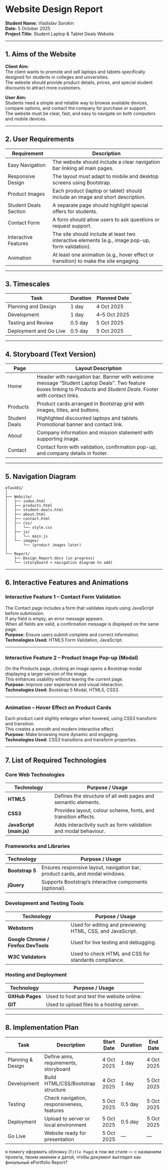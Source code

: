 # **Website Design Report**

**Student Name:** Vladislav Sorokin  
**Date:** 5 October 2025  
**Project Title:** Student Laptop & Tablet Deals Website

---

## **1. Aims of the Website**

**Client Aim:**  
The client wants to promote and sell laptops and tablets specifically designed for students in colleges and universities.  
The website should provide product details, prices, and special student discounts to attract more customers.

**User Aim:**  
Students need a simple and reliable way to browse available devices, compare options, and contact the company for purchase or support.  
The website must be clear, fast, and easy to navigate on both computers and mobile devices.

---

## **2. User Requirements**

|**Requirement**|**Description**|
|---|---|
|Easy Navigation|The website should include a clear navigation bar linking all main pages.|
|Responsive Design|The layout must adapt to mobile and desktop screens using Bootstrap.|
|Product Images|Each product (laptop or tablet) should include an image and short description.|
|Student Deals Section|A separate page should highlight special offers for students.|
|Contact Form|A form should allow users to ask questions or request support.|
|Interactive Features|The site should include at least two interactive elements (e.g., image pop-up, form validation).|
|Animation|At least one animation (e.g., hover effect or transition) to make the site engaging.|

---

## **3. Timescales**

|**Task**|**Duration**|**Planned Date**|
|---|---|---|
|Planning and Design|1 day|4 Oct 2025|
|Development|1 day|4–5 Oct 2025|
|Testing and Review|0.5 day|5 Oct 2025|
|Deployment and Go Live|0.5 day|5 Oct 2025|

---

## **4. Storyboard (Text Version)**

|**Page**|**Layout Description**|
|---|---|
|Home|Header with navigation bar. Banner with welcome message “Student Laptop Deals”. Two feature boxes linking to _Products_ and _Student Deals_. Footer with contact links.|
|Products|Product cards arranged in Bootstrap grid with images, titles, and buttons.|
|Student Deals|Highlighted discounted laptops and tablets. Promotional banner and contact link.|
|About|Company information and mission statement with supporting image.|
|Contact|Contact form with validation, confirmation pop-up, and company details in footer.|

---

## **5. Navigation Diagram**



```
eTask01/
│
├── Website/
│   ├── index.html
│   ├── products.html
│   ├── student-deals.html
│   ├── about.html
│   ├── contact.html
│   ├── css/
│   │   └── style.css
│   ├── js/
│   │   └── main.js
│   └── images/
│       └── (product images later)
│
└── Report/
    ├── Design_Report.docx (in progress)
    └── (storyboard + navigation diagram to add)
```

---

## **6. Interactive Features and Animations**

### Interactive Feature 1 – Contact Form Validation

The Contact page includes a form that validates inputs using JavaScript before submission.  
If any field is empty, an error message appears.  
When all fields are valid, a confirmation message is displayed on the same page.  
**Purpose:** Ensure users submit complete and correct information.  
**Technologies Used:** HTML5 Form Validation, JavaScript.

---

### Interactive Feature 2 – Product Image Pop-up (Modal)

On the Products page, clicking an image opens a Bootstrap modal displaying a larger version of the image.  
This enhances usability without leaving the current page.  
**Purpose:** Improve user experience and visual interaction.  
**Technologies Used:** Bootstrap 5 Modal, HTML5, CSS3.

---

### Animation – Hover Effect on Product Cards

Each product card slightly enlarges when hovered, using CSS3 transform and transition.  
This creates a smooth and modern interactive effect.  
**Purpose:** Make browsing more dynamic and engaging.  
**Technologies Used:** CSS3 transitions and transform properties.

---

## **7. List of Required Technologies**

### Core Web Technologies

| Technology               | Purpose / Usage                                                 |
| ------------------------ | --------------------------------------------------------------- |
| **HTML5**                | Defines the structure of all web pages and semantic elements.   |
| **CSS3**                 | Provides layout, colour scheme, fonts, and transition effects.  |
| **JavaScript (main.js)** | Adds interactivity such as form validation and modal behaviour. |

### Frameworks and Libraries

|Technology|Purpose / Usage|
|---|---|
|**Bootstrap 5**|Ensures responsive layout, navigation bar, product cards, and modal windows.|
|**jQuery**|Supports Bootstrap’s interactive components (optional).|

### Development and Testing Tools

| Technology                           | Purpose / Usage                                            |
| ------------------------------------ | ---------------------------------------------------------- |
| **Webstorm**                         | Used for editing and previewing HTML, CSS, and JavaScript. |
| **Google Chrome / Firefox DevTools** | Used for live testing and debugging.                       |
| **W3C Validators**                   | Used to check HTML and CSS for standards compliance.       |

### Hosting and Deployment

| Technology       | Purpose / Usage                           |
| ---------------- | ----------------------------------------- |
| **GitHub Pages** | Used to host and test the website online. |
| **GIT**          | Used to upload files to a hosting server. |

---

## **8. Implementation Plan**

| **Task**          | **Description**                            | **Start Date** | **Duration** | **End Date** |
| ----------------- | ------------------------------------------ | -------------- | ------------ | ------------ |
| Planning & Design | Define aims, requirements, storyboard      | 4 Oct 2025     | 1 day        | 4 Oct 2025   |
| Development       | Build HTML/CSS/Bootstrap structure         | 4 Oct 2025     | 1 day        | 5 Oct 2025   |
| Testing           | Check navigation, responsiveness, features | 5 Oct 2025     | 0.5 day      | 5 Oct 2025   |
| Deployment        | Upload to server or local environment      | 5 Oct 2025     | 0.5 day      | 5 Oct 2025   |
| Go Live           | Website ready for presentation             | 5 Oct 2025     | —            | —            |

 я помогу оформить обложку (`Title Page`) в том же стиле — с названием проекта, твоим именем и датой, чтобы документ выглядел как финальный ePortfolio Report?